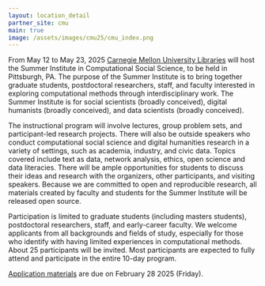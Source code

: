 ```yaml
---
layout: location_detail
partner_site: cmu
main: true
image: /assets/images/cmu25/cmu_index.png
---
```


[//]: # (ORGANIZERS: Update the info to match your location. Add a site image to /assets/images/ and update the placeholder URL above to match it. See _data/2025/CMU for yml files that control the header content, location info on general sites page, people lists, and sidebar.)

From May 12 to May 23, 2025 [Carnegie Mellon University Libraries](https://www.library.cmu.edu/) will host the Summer Institute in Computational Social Science, to be held in Pittsburgh, PA. The purpose of the Summer Institute is to bring together graduate students, postdoctoral researchers, staff, and faculty interested in exploring computational methods through interdisciplinary work. The Summer Institute is for social scientists (broadly conceived), digital humanists (broadly conceived), and data scientists (broadly conceived).

The instructional program will involve lectures, group problem sets, and participant-led research projects. There will also be outside speakers who conduct computational social science and digital humanities research in a variety of settings, such as academia, industry, and civic data. Topics covered include text as data, network analysis, ethics, open science and data literacies. There will be ample opportunities for students to discuss their ideas and research with the organizers, other participants, and visiting speakers. Because we are committed to open and reproducible research, all materials created by faculty and students for the Summer Institute will be released open source.

Participation is limited to graduate students (including masters students), postdoctoral researchers, staff, and early-career faculty. We welcome applicants from all backgrounds and fields of study, especially for those who identify with having limited experiences in computational methods. About 25 participants will be invited. Most participants are expected to fully attend and participate in the entire 10-day program. 

[Application materials](/2025/cmu/apply) are due on February 28 2025 (Friday).

[//]: # (ORGANIZERS: feel free to add a link to your application materials or your SICSS apply page above.)
